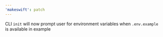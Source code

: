 ```yaml
---
'makeswift': patch
---
```


CLI `init` will now prompt user for environment variables when `.env.example` is available in example
